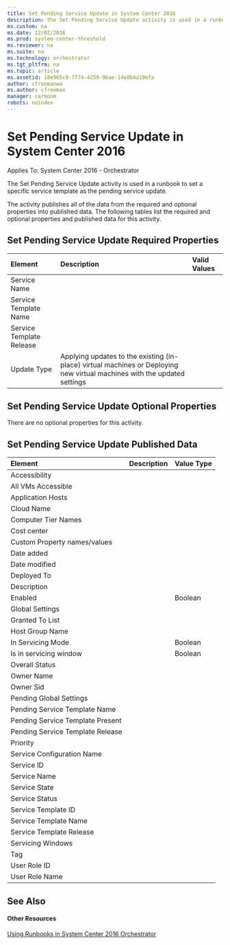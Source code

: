 ```yaml
---
title: Set Pending Service Update in System Center 2016
description: The Set Pending Service Update activity is used in a runbook to set a specific service template as the pending service update.
ms.custom: na
ms.date: 12/02/2016
ms.prod: system-center-threshold
ms.reviewer: na
ms.suite: na
ms.technology: orchestrator
ms.tgt_pltfrm: na
ms.topic: article
ms.assetid: 18e965c9-7f74-4259-96ae-14e0b4a19efa
author: cfreemanwa
ms.author: cfreeman
manager: carmonm
robots: noindex
---
```

Set Pending Service Update in System Center 2016
================================================

Applies To: System Center 2016 - Orchestrator

The Set Pending Service Update activity is used in a runbook to set a specific service template as the pending service update.

The activity publishes all of the data from the required and optional properties into published data. The following tables list the required and optional properties and published data for this activity.

Set Pending Service Update Required Properties
----------------------------------------------

| **Element**   | **Description**   | **Valid Values** |
|:---|:---|:---|
| Service Name   |   |   |
| Service Template Name   |   |   |
| Service Template Release |   |   |
| Update Type   | Applying updates to the existing (in-place) virtual machines or Deploying new virtual machines with the updated settings |   |

Set Pending Service Update Optional Properties
----------------------------------------------

There are no optional properties for this activity.

Set Pending Service Update Published Data
-----------------------------------------

| **Element**   | **Description** | **Value Type** |
|:---|:---|:---|
| Accessibility   |   |   |
| All VMs Accessible   |   |   |
| Application Hosts   |   |   |
| Cloud Name   |   |   |
| Computer Tier Names   |   |   |
| Cost center   |   |   |
| Custom Property names/values   |   |   |
| Date added   |   |   |
| Date modified   |   |   |
| Deployed To   |   |   |
| Description   |   |   |
| Enabled   |   | Boolean   |
| Global Settings   |   |   |
| Granted To List   |   |   |
| Host Group Name   |   |   |
| In Servicing Mode   |   | Boolean   |
| Is in servicing window   |   | Boolean   |
| Overall Status   |   |   |
| Owner Name   |   |   |
| Owner Sid   |   |   |
| Pending Global Settings   |   |   |
| Pending Service Template Name   |   |   |
| Pending Service Template Present |   |   |
| Pending Service Template Release |   |   |
| Priority   |   |   |
| Service Configuration Name   |   |   |
| Service ID   |   |   |
| Service Name   |   |   |
| Service State   |   |   |
| Service Status   |   |   |
| Service Template ID   |   |   |
| Service Template Name   |   |   |
| Service Template Release   |   |   |
| Servicing Windows   |   |   |
| Tag   |   |   |
| User Role ID   |   |   |
| User Role Name   |   |   |

See Also
--------

#### Other Resources

[Using Runbooks in System Center 2016 Orchestrator](https://technet.microsoft.com/en-us/library/hh403791.aspx)

